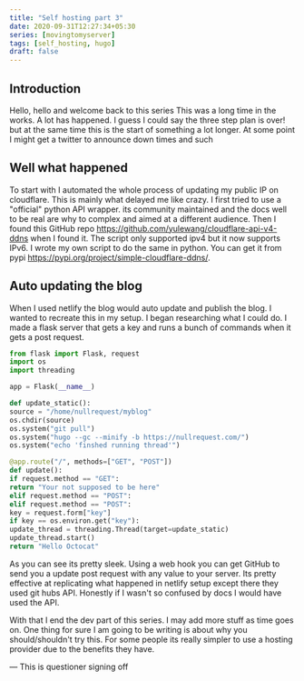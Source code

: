 ```yaml
---
title: "Self hosting part 3"
date: 2020-09-31T12:27:34+05:30
series: [movingtomyserver]
tags: [self_hosting, hugo]
draft: false
---
```


## Introduction

Hello, hello and welcome back to this series This was a long time in the works. A lot has happened. I guess I could say the three step plan is over! but at the same time this is the start of something a lot longer. At some point I might get a twitter to announce down times and such

## Well what happened

To start with I automated the whole process of updating my public IP on cloudflare. This is mainly what delayed me like crazy. I first tried to use a "official" python API wrapper. its community maintained and the docs well to be real are why to complex and aimed at a different audience. Then I found this GitHub repo <https://github.com/yulewang/cloudflare-api-v4-ddns> when I found it. The script only supported ipv4 but it now supports IPv6. I wrote my own script to do the same in python. You can get it from pypi <https://pypi.org/project/simple-cloudflare-ddns/>.

## Auto updating the blog

When I used netlify the blog would auto update and publish the blog. I wanted to recreate this in my setup. I began researching what I could do. I made a flask server that gets a key and runs a bunch of commands when it gets a post request.

```python
from flask import Flask, request
import os
import threading

app = Flask(__name__)

def update_static():
source = "/home/nullrequest/myblog"
os.chdir(source)
os.system("git pull")
os.system("hugo --gc --minify -b https://nullrequest.com/")
os.system("echo 'finshed running thread'")

@app.route("/", methods=["GET", "POST"])
def update():
if request.method == "GET":
return "Your not supposed to be here"
elif request.method == "POST":
elif request.method == "POST":
key = request.form["key"]
if key == os.environ.get("key"):
update_thread = threading.Thread(target=update_static)
update_thread.start()
return "Hello Octocat"
```

As you can see its pretty sleek. Using a web hook you can get GitHub to send you a update post request with any value to your server. Its pretty effective at replicating what happened in netlify setup except there they used git hubs API. Honestly if I wasn't so confused by docs I would have used the API.

With that I end the dev part of this series. I may add more stuff as time goes on. One thing for sure I am going to be writing is about why you should/shouldn't try this. For some people its really simpler to use a hosting provider due to the benefits they have. 

— This is questioner signing off
